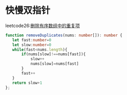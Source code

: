 # 快慢双指针

leetcode26:[删除有序数组中的重复项](https://leetcode.cn/problems/remove-duplicates-from-sorted-array/)

```typescript
function removeDuplicates(nums: number[]): number {
   let fast:number=0
   let slow:number=0
   while(fast<nums.length){
       if(nums[slow]!==nums[fast]){
           slow++
           nums[slow]=nums[fast]
       }
       fast++
   }
   return slow+1
};
```

